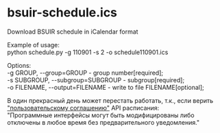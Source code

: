 # bsuir-schedule.ics
Download BSUIR schedule in iCalendar format

Example of usage:</br>
python schedule.py -g 110901 -s 2 -o schedule110901.ics

Options:<br/>
-g GROUP, --group=GROUP - group number[required];<br/>
-s SUBGROUP, --subgroup=SUBGROUP - subgroup[required];<br/>
-o FILENAME, --output=FILENAME - write to file FILENAME[optional];</br>

В один прекрасный день может перестать работать, т.к., если верить <a href="http://www.bsuir.by/schedule/API.xhtml">"пользовательскому соглашению"</a> API расписания:<br/>
"Программные интерфейсы могут быть модифицированы либо отключены в любое время без предварительного уведомления."
